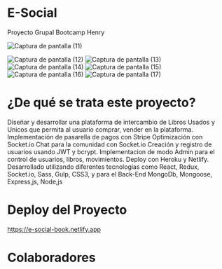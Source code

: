 # E-Social

Proyecto Grupal Bootcamp Henry


![Captura de pantalla (11)](https://user-images.githubusercontent.com/85300818/177004402-84937f91-a98e-4a22-821e-2671afcec4cb.png)

![Captura de pantalla (12)](https://user-images.githubusercontent.com/85300818/177004454-88175061-5872-416a-bdf8-198f283a5644.png)
![Captura de pantalla (13)](https://user-images.githubusercontent.com/85300818/177004458-72811f2f-ee91-461c-8c91-fe56053e6989.png)
![Captura de pantalla (14)](https://user-images.githubusercontent.com/85300818/177004464-fccb9b7c-742e-4df8-b217-87b89191af3f.png)
![Captura de pantalla (15)](https://user-images.githubusercontent.com/85300818/177004469-9a8afd33-438c-488e-863c-8107343221fc.png)
![Captura de pantalla (16)](https://user-images.githubusercontent.com/85300818/177004473-85608072-31c6-4524-928b-27f9500b09d9.png)
![Captura de pantalla (17)](https://user-images.githubusercontent.com/85300818/177004475-6bae1f06-4700-4120-8925-f51b80b40f6a.png)

# ¿De qué se trata este proyecto?
Diseñar y desarrollar una plataforma de intercambio de Libros Usados y Unicos que permita al usuario comprar, vender en la plataforma. Implementación de pasarella de pagos con Stripe Optimización con Socket.io Chat para la comunidad con Socket.io Creación y registro de usuarios usando JWT y bcrypt. Implementacion de modo Admin para el control de usuarios, libros, movimientos. Deploy con Heroku y Netlify. Desarrollado utilizando diferentes tecnologías como React, Redux, Socket.io, Sass, Gulp, CSS3, y para el Back-End MongoDb, Mongoose, Express,js, Node,js

# Deploy del Proyecto
https://e-social-book.netlify.app


# Colaboradores
